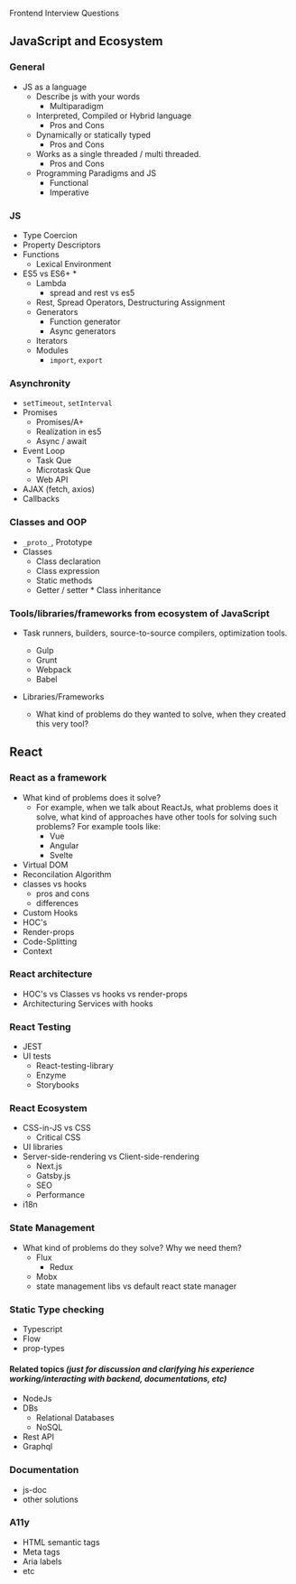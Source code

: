 Frontend Interview Questions

## JavaScript and Ecosystem

### General

- JS as a language
  - Describe js with your words
    - Multiparadigm
  - Interpreted, Compiled or Hybrid language
    - Pros and Cons
  - Dynamically or statically typed
    - Pros and Cons
  - Works as a single threaded / multi threaded.
    - Pros and Cons
  - Programming Paradigms and JS
    - Functional
    - Imperative

### JS

- Type Coercion
- Property Descriptors
- Functions
  - Lexical Environment
- ES5 vs ES6+ \*
  - Lambda
    - spread and rest vs es5
  - Rest, Spread Operators, Destructuring Assignment
  - Generators
    - Function generator
    - Async generators
  - Iterators
  - Modules
    - `import`, `export`

### Asynchronity

- `setTimeout`, `setInterval`
- Promises
  - Promises/A+
  - Realization in es5
  - Async / await
- Event Loop
  - Task Que
  - Microtask Que
  - Web API
- AJAX (fetch, axios)
- Callbacks

### Classes and OOP

- `_proto_`, Prototype
- Classes
  - Class declaration
  - Class expression
  - Static methods
  - Getter / setter \* Class inheritance

### Tools/libraries/frameworks from ecosystem of JavaScript

- Task runners, builders, source-to-source compilers, optimization tools.

  - Gulp
  - Grunt
  - Webpack
  - Babel

- Libraries/Frameworks
  - What kind of problems do they wanted to solve, when they created this very tool?

## React

### React as a framework

- What kind of problems does it solve?
  - For example, when we talk about ReactJs, what problems does it solve, what kind of approaches have other tools for solving such problems? For example tools like:
    - Vue
    - Angular
    - Svelte
- Virtual DOM
- Reconcilation Algorithm
- classes vs hooks
  - pros and cons
  - differences
- Custom Hooks
- HOC's
- Render-props
- Code-Splitting
- Context

### React architecture

- HOC's vs Classes vs hooks vs render-props
- Architecturing Services with hooks

### React Testing

- JEST
- UI tests
  - React-testing-library
  - Enzyme
  - Storybooks

### React Ecosystem

- CSS-in-JS vs CSS
  - Critical CSS
- UI libraries
- Server-side-rendering vs Client-side-rendering
  - Next.js
  - Gatsby.js
  - SEO
  - Performance
- i18n

### State Management

- What kind of problems do they solve? Why we need them?
  - Flux
    - Redux
  - Mobx
  - state management libs vs default react state manager

### Static Type checking

- Typescript
- Flow
- prop-types

#### Related topics _(just for discussion and clarifying his experience working/interacting with backend, documentations, etc)_

- NodeJs
- DBs
  - Relational Databases
  - NoSQL
- Rest API
- Graphql

### Documentation

- js-doc
- other solutions

### A11y

- HTML semantic tags
- Meta tags
- Aria labels
- etc
